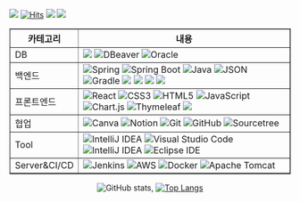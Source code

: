 <!-- Header Content -->
<img src="https://readme-typing-svg.herokuapp.com?font=Fira+Code&pause=1000&center=true&vCenter=true&random=false&width=600&lines=%F0%9F%91%8B+Hello+World!+WonIl+Goh+GitHub!"/> [![Hits](https://hits.seeyoufarm.com/api/count/incr/badge.svg?url=https%3A%2F%2Fgithub.com%2FGohWonil&count_bg=%2392988E&title_bg=%232247B2&icon=&icon_color=%23E7E7E7&title=visit&edge_flat=false)](https://hits.seeyoufarm.com)  <a href="https://url.kr/nylf4q"><img src="https://img.shields.io/badge/Link_Notion-E4405F?style=social&logo=notion&link=https://url.kr/nylf4q"/></a> <a href="mailto:kwi5124@naver.com"> <img src="https://img.shields.io/badge/Send_Email_Naver-E4405F?style=social&logo=Naver&link=https://url.kr/nylf4q"/></a>

<!-- My Stacks -->
<table border="1" align="center">
  <tr>
    <th>카테고리</th>
    <th>내용</th>
  </tr>
  <tr>
    <td>DB</td>
    <td>
      <img src="https://img.shields.io/badge/SQLDeveloper-F80000?style=flat&logo=&logoColor=white"> 
      <img src="https://img.shields.io/badge/dbeaver-382923?style=flat-square&logo=dbeaver&logoColor=white" alt="DBeaver">
      <img src="https://img.shields.io/badge/Oracle-F80000?style=flat-square&logo=Oracle&logoColor=white" alt="Oracle">
    </td>
  </tr>
  <tr>
    <td>백엔드</td>
    <td>
      <img src="https://img.shields.io/badge/Spring-6DB33F?style=flat-square&logo=spring&logoColor=white" alt="Spring">
      <img src="https://img.shields.io/badge/Spring_Boot-F2F4F9?style=flat-square&logo=spring-boot" alt="Spring Boot">
      <img src="https://img.shields.io/badge/java-%23ED8B00.svg?style=flat-square&logo=openjdk&logoColor=white" alt="Java">
      <img src="https://img.shields.io/badge/json-5E5C5C?style=flat-square&logo=json&logoColor=white" alt="JSON">   
      <img src="https://img.shields.io/badge/Gradle-02303A.svg?style=flat-square&logo=Gradle&logoColor=white" alt="Gradle">
      <img src="https://img.shields.io/badge/Spring Security-6DB33F?style=flat&logo=springsecurity&logoColor=white">
      <img src="https://img.shields.io/badge/SpringDataJPA-6DB33F?style=flat&logo=&logoColor=white">
      <img src="https://img.shields.io/badge/JQuery-0769AD?style=flat&logo=jquery&logoColor=white">
      <img src="https://img.shields.io/badge/Ajax-00758F?style=flat&logo=ajax&logoColor=white">
    </td>
  </tr>
  <tr>
    <td>프론트엔드</td>
    <td>
      <img src="https://img.shields.io/badge/React-20232A?style=flat-square&logo=react&logoColor=61DAFB" alt="React">
      <img src="https://img.shields.io/badge/CSS3-1572B6?style=flat-square&logo=css3&logoColor=white" alt="CSS3">
      <img src="https://img.shields.io/badge/HTML5-E34F26?style=flat-square&logo=html5&logoColor=white" alt="HTML5">
      <img src="https://img.shields.io/badge/JavaScript-323330?style=flat-square&logo=javascript&logoColor=F7DF1E" alt="JavaScript">
      <img src="https://img.shields.io/badge/Chart%20js-FF6384?style=flat-square&logo=chartdotjs&logoColor=white" alt="Chart.js">
      <img src="https://img.shields.io/badge/Thymeleaf-005F0F?style=flat-square&logo=Thymeleaf&logoColor=white" alt="Thymeleaf">
      <img src="https://img.shields.io/badge/Bootstrap-563D7C?style=flat-square&logo=bootstrap&logoColor=white  alt="bootstrap">
    </td>
  </tr>
  <tr>
    <td>협업</td>
    <td>
      <img src="https://img.shields.io/badge/Canva-%2300C4CC.svg?&style=flat-square&logo=Canva&logoColor=white" alt="Canva">
      <img src="https://img.shields.io/badge/Notion-000000?style=flat-square&logo=notion&logoColor=white" alt="Notion">
      <img src="https://img.shields.io/badge/GIT-E44C30?style=flat-square&logo=git&logoColor=white" alt="Git">
      <img src="https://img.shields.io/badge/GitHub-100000?style=flat-square&logo=github&logoColor=white" alt="GitHub">
      <img src="https://img.shields.io/badge/Sourcetree-0052CC?style=flat-square&logo=Sourcetree&logoColor=white" alt="Sourcetree">
    </td>
  </tr>
  <tr>
    <td>Tool</td>
    <td>
      <img src="https://img.shields.io/badge/IntelliJ_IDEA-000000.svg?style=flat-square&logo=intellij-idea&logoColor=white" alt="IntelliJ IDEA">
      <img src="https://img.shields.io/badge/Visual_Studio_Code-0078D4?style=flat-square&logo=visual%20studio%20code&logoColor=white" alt="Visual Studio Code">
      <img src="https://img.shields.io/badge/IntelliJIDEA-4285F4?style=flat-square&logo=intellij-idea&logoColor=white" alt="IntelliJ IDEA">
      <img src="https://img.shields.io/badge/EclipseIDE-4285F4?style=flat-square&logo=eclipse-ide&logoColor=white" alt="Eclipse IDE">
    </td>
  </tr>
  <tr>
    <td>Server&CI/CD</td>
    <td>
      <img src="https://img.shields.io/badge/jenkins-%232C5263.svg?style=flat-square&logo=jenkins&logoColor=white" alt="Jenkins">
      <img src="https://img.shields.io/badge/AWS-%23FF9900.svg?style=flat-square&logo=amazon-aws&logoColor=white" alt="AWS">
      <img src="https://img.shields.io/badge/docker-%230db7ed.svg?style=flat-square&logo=docker&logoColor=white" alt="Docker">
      <img src="https://img.shields.io/badge/apache%20tomcat-%23F8DC75.svg?style=flat-square&logo=apache-tomcat&logoColor=black" alt="Apache Tomcat">
    </td>
  </tr>
</table>

<div align="center">
  
![GitHub stats](https://github-readme-stats.vercel.app/api?username=GohWonil&show_icons=true&theme=radical), [![Top Langs](https://github-readme-stats.vercel.app/api/top-langs/?username=GohWonil&layout=donut)](https://github.com/GohWonil/github-readme-stats)

</div>

<!--
[![Top Langs](https://github-readme-stats.vercel.app/api/top-langs/?username=GohWonil&layout=compact&card_width=445&hide=html,css)](https://github.com/GohWonil)
-->
